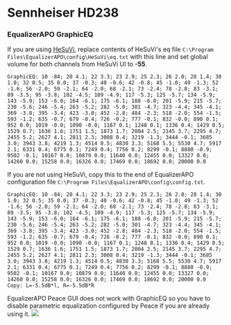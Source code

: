 # Sennheiser HD238
### EqualizerAPO GraphicEQ
If you are using [HeSuVi](https://sourceforge.net/projects/hesuvi/), replace contents of HeSuVi's eq file `C:\Program Files\EqualizerAPO\config\HeSuVi\eq.txt` with this line and set global volume for both channels from HeSuVi UI to **-55**.
```
GraphicEQ: 10 -84; 20 4.1; 22 3.3; 23 2.9; 25 2.3; 26 2.0; 28 1.4; 30 1.0; 32 0.5; 35 0.0; 37 -0.3; 40 -0.6; 42 -0.8; 45 -1.0; 49 -1.3; 52 -1.6; 56 -2.0; 59 -2.1; 64 -2.0; 68 -2.1; 73 -2.4; 78 -2.8; 83 -3.1; 89 -3.5; 95 -3.8; 102 -4.5; 109 -4.9; 117 -5.3; 125 -5.7; 134 -5.9; 143 -5.9; 153 -6.0; 164 -6.1; 175 -6.1; 188 -6.0; 201 -5.9; 215 -5.7; 230 -5.6; 246 -5.4; 263 -5.2; 282 -5.0; 301 -4.7; 323 -4.4; 345 -4.1; 369 -3.8; 395 -3.4; 423 -3.0; 452 -2.8; 484 -2.3; 518 -2.0; 554 -1.5; 593 -1.2; 635 -0.7; 679 -0.4; 726 -0.2; 777 -0.1; 832 -0.0; 890 0.1; 952 0.0; 1019 -0.0; 1090 -0.0; 1167 0.1; 1248 0.1; 1336 0.4; 1429 0.5; 1529 0.7; 1636 1.6; 1751 1.5; 1873 1.7; 2004 2.5; 2145 3.7; 2295 4.7; 2455 5.2; 2627 4.1; 2811 2.3; 3008 0.4; 3219 -1.3; 3444 -0.1; 3685 3.0; 3943 3.8; 4219 1.3; 4514 0.5; 4830 3.3; 5168 5.5; 5530 4.7; 5917 2.1; 6331 0.4; 6775 0.1; 7249 0.4; 7756 0.2; 8299 -0.1; 8880 -0.9; 9502 -0.1; 10167 0.0; 10879 0.0; 11640 0.0; 12455 0.0; 13327 0.0; 14260 0.0; 15258 0.0; 16326 0.0; 17469 0.0; 18692 0.0; 20000 0.0
```
If you are not using HeSuVi, copy this to the end of EqualizerAPO configuration file `C:\Program Files\EqualizerAPO\config\config.txt`.
```
GraphicEQ: 10 -84; 20 4.1; 22 3.3; 23 2.9; 25 2.3; 26 2.0; 28 1.4; 30 1.0; 32 0.5; 35 0.0; 37 -0.3; 40 -0.6; 42 -0.8; 45 -1.0; 49 -1.3; 52 -1.6; 56 -2.0; 59 -2.1; 64 -2.0; 68 -2.1; 73 -2.4; 78 -2.8; 83 -3.1; 89 -3.5; 95 -3.8; 102 -4.5; 109 -4.9; 117 -5.3; 125 -5.7; 134 -5.9; 143 -5.9; 153 -6.0; 164 -6.1; 175 -6.1; 188 -6.0; 201 -5.9; 215 -5.7; 230 -5.6; 246 -5.4; 263 -5.2; 282 -5.0; 301 -4.7; 323 -4.4; 345 -4.1; 369 -3.8; 395 -3.4; 423 -3.0; 452 -2.8; 484 -2.3; 518 -2.0; 554 -1.5; 593 -1.2; 635 -0.7; 679 -0.4; 726 -0.2; 777 -0.1; 832 -0.0; 890 0.1; 952 0.0; 1019 -0.0; 1090 -0.0; 1167 0.1; 1248 0.1; 1336 0.4; 1429 0.5; 1529 0.7; 1636 1.6; 1751 1.5; 1873 1.7; 2004 2.5; 2145 3.7; 2295 4.7; 2455 5.2; 2627 4.1; 2811 2.3; 3008 0.4; 3219 -1.3; 3444 -0.1; 3685 3.0; 3943 3.8; 4219 1.3; 4514 0.5; 4830 3.3; 5168 5.5; 5530 4.7; 5917 2.1; 6331 0.4; 6775 0.1; 7249 0.4; 7756 0.2; 8299 -0.1; 8880 -0.9; 9502 -0.1; 10167 0.0; 10879 0.0; 11640 0.0; 12455 0.0; 13327 0.0; 14260 0.0; 15258 0.0; 16326 0.0; 17469 0.0; 18692 0.0; 20000 0.0
Copy: L=-5.5dB*l, R=-5.5dB*R
```
EqualizerAPO Peace GUI does not work with GraphicEQ so you have to disable parametric equalization configured by Peace if you are already using it.
![](https://raw.githubusercontent.com/jaakkopasanen/AutoEq/master/results/Headphone.com/headphoncecom/onear/Sennheiser%20HD238/Sennheiser%20HD238.png)
